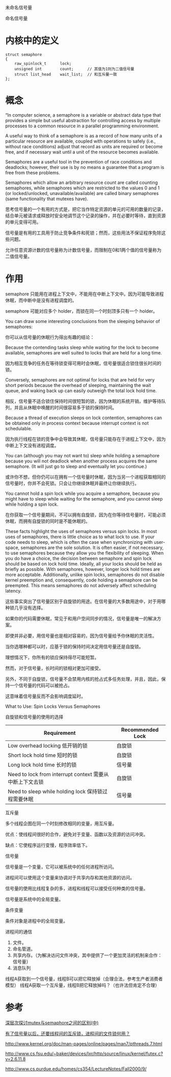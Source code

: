未命名信号量

命名信号量

# 内核中的定义

```
struct semaphore 
{
    raw_spinlock_t		lock;
    unsigned int		count;		// 其值为1则为二值信号量
    struct list_head	wait_list;	// 和互斥量一致
};
```
# 概念

“In computer science, a semaphore is a variable or abstract data type that provides a simple but useful abstraction for controlling access by multiple processes to a common resource in a parallel programming environment.

A useful way to think of a semaphore is as a record of how many units of a particular resource are available, coupled with operations to safely (i.e., without race conditions) adjust that record as units are required or become free, and if necessary wait until a unit of the resource becomes available. 

Semaphores are a useful tool in the prevention of race conditions and deadlocks; however, their use is by no means a guarantee that a program is free from these problems. 

Semaphores which allow an arbitrary resource count are called counting semaphores, while semaphores which are restricted to the values 0 and 1 (or locked/unlocked, unavailable/available) are called binary semaphores (same functionality that mutexes have).

思考信号量的一个有用的方式是，把它当作特定资源的单元的可用的数量的记录，结合单元被请求或释放时安全地调节这个记录的操作，并在必要时等待，直到资源的单元变得可用。

信号量是有用的工具用于防止竞争条件和死锁；然而，这些用法不保证程序免除这些问题。

允许任意资源计数的信号量称为计数信号量，而限制在0和1两个值的信号量称为二值信号量。

# 作用

semaphore 只能用在进程上下文中，不能用在中断上下文中。因为可能导致进程休眠，而中断中是没有进程调度的。

semaphore 可能对应多个 holder，而锁在同一个时刻顶多只有一个 holder。

You can draw some interesting conclusions from the sleeping behavior of semaphores:

你可以从信号量的休眠行为得出有趣的结论：

Because the contending tasks sleep while waiting for the lock to become available, semaphores are well suited to locks that are held for a long time.

因为相互竞争的任务在等待锁变得可用时会休眠，信号量很适合锁住很长时间的锁。

Conversely, semaphores are not optimal for locks that are held for very short periods because the overhead of sleeping, maintaining the wait queue, and waking back up can easily outweigh the total lock hold time.

相反，信号量不适合锁住保持时间很短暂的锁，因为休眠的系统开销，维护等待队列，并且从休眠中唤醒的时间很容易多于锁的保持时间。

Because a thread of execution sleeps on lock contention, semaphores can be obtained only in process context because interrupt context is not schedulable.

因为执行线程在锁的竞争中会导致其休眠，信号量只能存在于进程上下文中，因为中断上下文没有进程调度。

You can (although you may not want to) sleep while holding a semaphore because you will not deadlock when another process acquires the same semaphore. (It will just go to sleep and eventually let you continue.)

或许你不想，但你仍可以在拥有一个信号量时休眠，因为当另一个进程获取相同的信号量时，你并不会死锁。只会让你继续休眠并最终让你继续执行。

You cannot hold a spin lock while you acquire a semaphore, because you might have to sleep while waiting for the semaphore, and you cannot sleep while holding a spin lock.

在你获取一个信号量期间，不可以拥有自旋锁，因为在你等待信号量时，可能必须休眠，而拥有自旋锁的同时是不能休眠的。

These facts highlight the uses of semaphores versus spin locks. In most uses of semaphores, there is little choice as to what lock to use. If your code needs to sleep, which is often the case when synchronizing with user-space, semaphores are the sole solution. It is often easier, if not necessary, to use semaphores because they allow you the flexibility of sleeping. When you do have a choice, the decision between semaphore and spin lock should be based on lock hold time. Ideally, all your locks should be held as briefly as possible. With semaphores, however, longer lock hold times are more acceptable. Additionally, unlike spin locks, semaphores do not disable kernel preemption and, consequently, code holding a semaphore can be preempted. This means semaphores do not adversely affect scheduling latency.

这些事实突出了信号量区别于自旋锁的用途。在信号量的大多数用途中，对于用哪种锁几乎没有选择。

如果你的代码需要休眠，常见于和用户空间同步的情况，信号量是唯一的解决方案。

即使并非必要，用信号量也是相对容易的，因为信号量给予你休眠的灵活性。

当你选哪种都可以时，应基于锁的保持时间决定用信号量还是自旋锁。

理想情况下，你所有的锁应保持得尽可能短暂。

然而，对于信号量，长时间的锁相对更加可接受。

另外，不同于自旋锁，信号量不会禁用内核的抢占式多任务处理，并且，因此，保持一个信号量的代码可以被抢占。

这意味着信号量反而不会影响调度延时。

What to Use: Spin Locks Versus Semaphores

自旋锁和信号量的使用的选择


| Requirement | Recommended Lock |
| - | - |
| Low overhead locking 低开销的锁 |  自旋锁 |
| Short lock hold time 短时的锁 | 自旋锁 |
| Long lock hold time 长时的锁 | 信号量 |
| Need to lock from interrupt context 需要从中断上下文去锁 | 自旋锁 |
| Need to sleep while holding lock 保持锁过程需要休眠 | 信号量 | 

互斥量

多个线程企图在同一个时刻修改相同的变量，用互斥量。

优点：使线程间很好的合作，避免对于变量、函数以及资源的访问冲突。

缺点：它使程序运行变慢，程序效率低下。

信号量

信号量是一个变量，它可以被系统中的任何进程所访问。

进程间可以使用这个变量来协调对于共享内存和其他资源的访问。

信号量的使用比线程复杂的多，进程和线程可以接受任何种类的信号量。

信号量是系统中的全局变量。

条件变量

条件对象是进程中的全局变量。

进程间的通信

1. 文件。
2. 命名管道。
3. 共享内存。（为解决访问文件冲突，其中提供了一个更加灵活的机制来合作：信号量）
4. 消息队列

线程A获取到一个信号量，线程B可以把它释放掉（合理合法，参考生产者消费者模型）
线程A获取一个互斥量，线程B把它释放掉吗？（也许法但肯定不合理）

# 参考

[深层次探讨mutex与semaphore之间的区别(中)](http://blog.chinaunix.net/uid-12461657-id-3487457.html)

[有了信号量以后，还要线程间的互斥锁，进程间的文件锁何用？](http://bbs.csdn.net/topics/270014022)

http://www.kernel.org/doc/man-pages/online/pages/man7/pthreads.7.html

http://www.cs.fsu.edu/~baker/devices/lxr/http/source/linux/kernel/futex.c?v=2.6.11.8

http://www.cs.purdue.edu/homes/cs354/LectureNotes/Fall2000/9/
